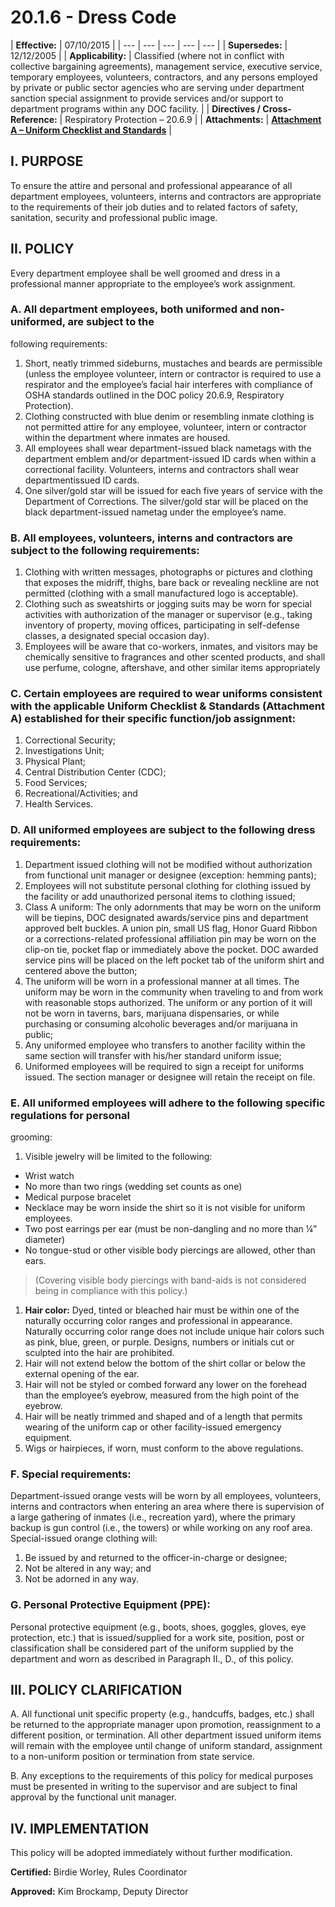 # 20.1.6 - Dress Code

| **Effective:** | 07/10/2015 |
| --- | --- | --- | --- | --- |
| **Supersedes:** | 12/12/2005 |
| **Applicability:** | Classified \(where not in conflict with collective bargaining  agreements\), management service, executive service,  temporary employees, volunteers, contractors, and any persons employed by private or public sector agencies  who are serving under department sanction special  assignment to provide services and/or support  to department programs within any DOC facility. |
| **Directives / Cross-Reference:** | Respiratory Protection – 20.6.9 |
| **Attachments:** | [**Attachment A – Uniform Checklist and Standards**](20.1.6-uniform-checklist-and-standards.md) |

## I. PURPOSE

To ensure the attire and personal and professional appearance of all department employees, volunteers, interns and contractors are appropriate to the requirements of their job duties and to related factors of safety, sanitation, security and professional public image.

## II. POLICY

Every department employee shall be well groomed and dress in a professional manner appropriate to the employee’s work assignment.

### A. All department employees, both uniformed and non-uniformed, are subject to the

following requirements:

1. Short, neatly trimmed sideburns, mustaches and beards are permissible \(unless the employee volunteer, intern or contractor is required to use a respirator and the employee’s facial hair interferes with compliance of OSHA standards outlined in the DOC policy 20.6.9, Respiratory Protection\). 
2. Clothing constructed with blue denim or resembling inmate clothing is not permitted attire for any employee, volunteer, intern or contractor within the department where inmates are housed. 
3. All employees shall wear department-issued black nametags with the department emblem and/or department-issued ID cards when within a correctional facility. Volunteers, interns and contractors shall wear departmentissued ID cards. 
4. One silver/gold star will be issued for each five years of service with the Department of Corrections. The silver/gold star will be placed on the black department-issued nametag under the employee’s name.

### B. All employees, volunteers, interns and contractors are subject to the following requirements:

1. Clothing with written messages, photographs or pictures and clothing that exposes the midriff, thighs, bare back or revealing neckline are not permitted \(clothing with a small manufactured logo is acceptable\). 
2. Clothing such as sweatshirts or jogging suits may be worn for special activities with authorization of the manager or supervisor \(e.g., taking inventory of property, moving offices, participating in self-defense classes, a designated special occasion day\). 
3. Employees will be aware that co-workers, inmates, and visitors may be chemically sensitive to fragrances and other scented products, and shall use perfume, cologne, aftershave, and other similar items appropriately

### C. Certain employees are required to wear uniforms consistent with the applicable Uniform Checklist & Standards \(Attachment A\) established for their specific function/job assignment:

1. Correctional Security; 
2. Investigations Unit; 
3. Physical Plant; 
4. Central Distribution Center \(CDC\); 
5. Food Services; 
6. Recreational/Activities; and 
7. Health Services.

### D. All uniformed employees are subject to the following dress requirements:

1. Department issued clothing will not be modified without authorization from functional unit manager or designee \(exception: hemming pants\); 
2. Employees will not substitute personal clothing for clothing issued by the facility or add unauthorized personal items to clothing issued; 
3. Class A uniform: The only adornments that may be worn on the uniform will be tiepins, DOC designated awards/service pins and department approved belt buckles. A union pin, small US flag, Honor Guard Ribbon or a corrections-related professional affiliation pin may be worn on the clip-on tie, pocket flap or immediately above the pocket. DOC awarded service pins will be placed on the left pocket tab of the uniform shirt and centered above the button; 
4. The uniform will be worn in a professional manner at all times. The uniform may be worn in the community when traveling to and from work with reasonable stops authorized. The uniform or any portion of it will not be worn in taverns, bars, marijuana dispensaries, or while purchasing or consuming alcoholic beverages and/or marijuana in public; 
5. Any uniformed employee who transfers to another facility within the same section will transfer with his/her standard uniform issue; 
6. Uniformed employees will be required to sign a receipt for uniforms issued. The section manager or designee will retain the receipt on file.

### E. All uniformed employees will adhere to the following specific regulations for personal

grooming:

1. Visible jewelry will be limited to the following:

* Wrist watch
* No more than two rings \(wedding set counts as one\)
* Medical purpose bracelet
* Necklace may be worn inside the shirt so it is not visible for uniform employees.
* Two post earrings per ear \(must be non-dangling and no more than ¼” diameter\)
* No tongue-stud or other visible body piercings are allowed, other than ears.

> \(Covering visible body piercings with band-aids is not considered being in compliance with this policy.\)

1. **Hair color:** Dyed, tinted or bleached hair must be within one of the naturally occurring color ranges and professional in appearance. Naturally occurring color range does not include unique hair colors such as pink, blue, green, or purple. Designs, numbers or initials cut or sculpted into the hair are prohibited.
2. Hair will not extend below the bottom of the shirt collar or below the external opening of the ear.
3. Hair will not be styled or combed forward any lower on the forehead than the employee’s eyebrow, measured from the high point of the eyebrow.
4. Hair will be neatly trimmed and shaped and of a length that permits wearing of the uniform cap or other facility-issued emergency equipment.
5. Wigs or hairpieces, if worn, must conform to the above regulations.

### F. Special requirements:

Department-issued orange vests will be worn by all employees, volunteers, interns and contractors when entering an area where there is supervision of a large gathering of inmates \(i.e., recreation yard\), where the primary backup is gun control \(i.e., the towers\) or while working on any roof area. Special-issued orange clothing will:

1. Be issued by and returned to the officer-in-charge or designee;
2. Not be altered in any way; and
3. Not be adorned in any way.

### G. Personal Protective Equipment \(PPE\):

Personal protective equipment \(e.g., boots, shoes, goggles, gloves, eye protection, etc.\) that is issued/supplied for a work site, position, post or classification shall be considered part of the uniform supplied by the department and worn as described in Paragraph II., D., of this policy.

## III. POLICY CLARIFICATION

A. All functional unit specific property \(e.g., handcuffs, badges, etc.\) shall be returned to the appropriate manager upon promotion, reassignment to a different position, or termination. All other department issued uniform items will remain with the employee until change of uniform standard, assignment to a non-uniform position or termination from state service.

B. Any exceptions to the requirements of this policy for medical purposes must be presented in writing to the supervisor and are subject to final approval by the functional unit manager.

## IV. IMPLEMENTATION

This policy will be adopted immediately without further modification.

**Certified:** Birdie Worley, Rules Coordinator

**Approved:** Kim Brockamp, Deputy Director

